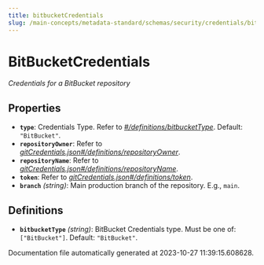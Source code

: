 ```yaml
---
title: bitbucketCredentials
slug: /main-concepts/metadata-standard/schemas/security/credentials/bitbucketcredentials
---
```


# BitBucketCredentials

*Credentials for a BitBucket repository*

## Properties

- **`type`**: Credentials Type. Refer to *[#/definitions/bitbucketType](#definitions/bitbucketType)*. Default: `"BitBucket"`.
- **`repositoryOwner`**: Refer to *[gitCredentials.json#/definitions/repositoryOwner](#tCredentials.json#/definitions/repositoryOwner)*.
- **`repositoryName`**: Refer to *[gitCredentials.json#/definitions/repositoryName](#tCredentials.json#/definitions/repositoryName)*.
- **`token`**: Refer to *[gitCredentials.json#/definitions/token](#tCredentials.json#/definitions/token)*.
- **`branch`** *(string)*: Main production branch of the repository. E.g., `main`.
## Definitions

- <a id="definitions/bitbucketType"></a>**`bitbucketType`** *(string)*: BitBucket Credentials type. Must be one of: `["BitBucket"]`. Default: `"BitBucket"`.


Documentation file automatically generated at 2023-10-27 11:39:15.608628.
